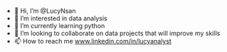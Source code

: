 - 👋 Hi, I’m @LucyNsan
- 👀 I’m interested in data analysis
- 🌱 I’m currently learning python
- 💞️ I’m looking to collaborate on data projects that will improve my skills
- 📫 How to reach me www.linkedin.com/in/lucyanalyst

<!---
LucyNsan/LucyNsan is a ✨ special ✨ repository because its `README.md` (this file) appears on your GitHub profile.
You can click the Preview link to take a look at your changes.
--->

